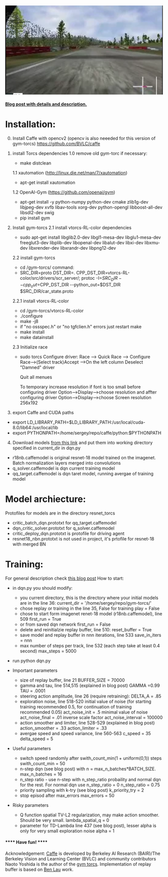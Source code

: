 [![Video](RL.png)](https://vimeo.com/226695106)

#### [Blog post with details and description.](http://www.imagry.co/?p=49609)

# Installation:

0. Install Caffe with opencv2 (opencv is also neeeded for this version of gym-torcs)
    https://github.com/BVLC/caffe

1. install Torcs dependencies
    1.0 remove old gym-torc if necessary: 
    * make distclean
    
    1.1 xautomation (http://linux.die.net/man/7/xautomation)
    * apt-get install xautomation
    
    1.2 OpenAI-Gym (https://github.com/openai/gym)
    
    * apt-get install -y python-numpy python-dev cmake zlib1g-dev libjpeg-dev xvfb libav-tools xorg-dev python-opengl libboost-all-dev libsdl2-dev swig
    * pip install gym

2. Install gym-torcs
    2.1 install vtorcs-RL-color dependencies
    * sudo apt-get install libglib2.0-dev  libgl1-mesa-dev libglu1-mesa-dev freeglut3-dev libplib-dev  libopenal-dev libalut-dev libxi-dev libxmu-dev libxrender-dev libxrandr-dev libpng12-dev 

    2.2 install gym-torcs
    
    * cd /gym-torcs/
command:
    * SRC_DIR=proto DST_DIR=. CPP_DST_DIR=vtorcs-RL-color/src/drivers/scr_server/; protoc -I=$SRC_DIR --cpp_out=$CPP_DST_DIR --python_out=$DST_DIR $SRC_DIR/car_state.proto          

    2.2.1 install vtorcs-RL-color

    * cd /gym-torcs/vtorcs-RL-color
    * ./configure
    * make -j8
    * if "no ossspec.h" or "no tgfclien.h" errors just restart make
    * make install
    * make datainstall

    2.3 Initialize race
    * sudo torcs
        Configure driver:
        Race --> Quick Race --> Configure Race-->(Select track)Accept
        -->On the left column Deselect "Damned" driver

        Quit all menues

        To temporary increase resolution if font is too small
        before configuring driver 
        Option-->Display-->choose resolution 
        and affter configuring driver
        Option-->Display-->choose Screen resolution 256x192 
        
3. export Caffe and CUDA paths
* export LD_LIBRARY_PATH=$LD_LIBRARY_PATH:/usr/local/cuda-8.0/lib64:/usr/local/lib
* export PYTHONPATH=/home/sergey/repo/caffe/python:$PYTHONPATH
4. Download models [from this link](https://imagry-my.sharepoint.com/personal/sergey_imagry_co/_layouts/15/guestaccess.aspx?folderid=0042e1f06f8074b83b02ac8862ade0673&authkey=AZt1NkRuRmtTh4wDz4ckso0) and put them into working directory specified in current_dir in dqn.py 
- r18nb.caffemodel is original resnet-18 model trained on the imagenet. Batch normalization layers merged into convolutions
- q_solver.caffemodel is dqn current training model
- qq_target.caffemodel is dqn taret model, running avergae of training model

# Model archiecture:

Protofiles for models are in the directory resnet_torcs
- critic_batch_dqn.prototxt for qq_target.caffemodel
- dqn_critic_solver.prototxt for q_solver.caffemodel  
- critic_deploy_dqn.prototxt is protofile for driving agent
- resnet18_nbn.prototxt is not used in project, it's prtofile for resnet-18 with merged BN


# Training:

For general description check [this blog post](http://www.imagry.co/?p=49609)
How to start:

- in dqn.py you should modify:
  - you current directory, this is the directory where your initial models are
    in the line 36:
    current_dir = '/home/sergey/repo/gym-torcs/'
  - chose replay or training in the line 35, False for training
    play = False 
   - chose to start form imagenet renet-18 model (r18nb.caffemodel), line 509
    first_run = True
   - or from saved dqn network
    first_run = False
   - delete  and reinitialzie replay buffer, line 510:
    reset_buffer = True
   - save model and replay buffer in nnn iterations, line 533
    save_in_iters = nnn
   - max number of steps per track, line 532 (each step take at least 0.4 second)
    max_steps = 5000

- run python dqn.py

- Important parameters
    - size of replay buffer, line 21
        BUFFER_SIZE = 70000
    - gamma and tau, line 514,515 (explained in blog post)
        GAMMA =0.99
        TAU = .0001
    - steering action amplitude, line 26 (require retraining):
        DELTA_A = .85
    - exploration noise, line 518-520
        initial value of noise (for starting training recommended 0.5, for continuation of training recommended 0.05)
        act_noise_init = .5
        minimal value of noise
        act_noise_final = .01
        inverse scale factor
        act_noise_interval = 100000
    - action smoother and limiter, line 528-529 (explained in blog post)
        action_smoother = .33
        action_limiter = .33
    - avergae speed and speed variance, line 560-563
        c_speed = 35
        delta_speed = 5 
- Useful parameters
    - switch speed randomly after swith_count_min(1 + uniform(0,1)) steps
        swith_count_min = 50
    - n-step dqn (see blog post) with n =  max_n_batches*BATCH_SIZE.
        max_n_batches = 16
    - n_step ratio - use n-step with n_step_ratio probaility and normal dqn for the rest.  For normal dqn use n_step_ratio = 0
        n_step_ratio = 0.75
    - priority sampling with k-try (see blog post)
        k_priority_try = 2
    - stop episod after max_errors
        max_errors = 50
- Risky parameters
    - Q function spatial TV-L2 regularization, may make action smoother. Should be very small.
        lambda_spatial_q = 0
    - parameter for TD-Lambda line 437  (see blog post), lesser alpha is only for very small exploration noise
        alpha = 1

 #### **** Have fun! ****

Acknowledgement:
[Caffe](https://github.com/BVLC/caffe) is developed by Berkeley AI Research (BAIR)/The Berkeley Vision and Learning Center (BVLC) and community contributors
Naoto Yoshida is the author of the [gym torcs](https://github.com/ugo-nama-kun/gym_torcs).
Implementation of replay buffer is based on [Ben Lau](https://yanpanlau.github.io) work.

    



